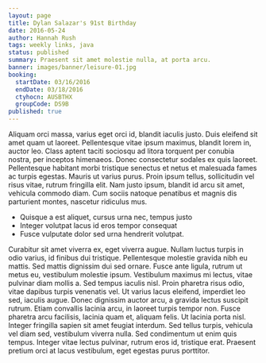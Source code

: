 ```yaml
---
layout: page
title: Dylan Salazar's 91st Birthday
date: 2016-05-24
author: Hannah Rush
tags: weekly links, java
status: published
summary: Praesent sit amet molestie nulla, at porta arcu.
banner: images/banner/leisure-01.jpg
booking:
  startDate: 03/16/2016
  endDate: 03/18/2016
  ctyhocn: AUSBTHX
  groupCode: DS9B
published: true
---
```

Aliquam orci massa, varius eget orci id, blandit iaculis justo. Duis eleifend sit amet quam ut laoreet. Pellentesque vitae ipsum maximus, blandit lorem in, auctor leo. Class aptent taciti sociosqu ad litora torquent per conubia nostra, per inceptos himenaeos. Donec consectetur sodales ex quis laoreet. Pellentesque habitant morbi tristique senectus et netus et malesuada fames ac turpis egestas. Mauris ut varius purus. Proin ipsum tellus, sollicitudin vel risus vitae, rutrum fringilla elit. Nam justo ipsum, blandit id arcu sit amet, vehicula commodo diam. Cum sociis natoque penatibus et magnis dis parturient montes, nascetur ridiculus mus.

* Quisque a est aliquet, cursus urna nec, tempus justo
* Integer volutpat lacus id eros tempor consequat
* Fusce vulputate dolor sed urna hendrerit volutpat.

Curabitur sit amet viverra ex, eget viverra augue. Nullam luctus turpis in odio varius, id finibus dui tristique. Pellentesque molestie gravida nibh eu mattis. Sed mattis dignissim dui sed ornare. Fusce ante ligula, rutrum ut metus eu, vestibulum molestie ipsum. Vestibulum maximus mi lectus, vitae pulvinar diam mollis a. Sed tempus iaculis nisl. Proin pharetra risus odio, vitae dapibus turpis venenatis vel. Ut varius lacus eleifend, imperdiet leo sed, iaculis augue.
Donec dignissim auctor arcu, a gravida lectus suscipit rutrum. Etiam convallis lacinia arcu, in laoreet turpis tempor non. Fusce pharetra arcu facilisis, lacinia quam et, aliquam felis. Ut lacinia porta nisl. Integer fringilla sapien sit amet feugiat interdum. Sed tellus turpis, vehicula vel diam sed, vestibulum viverra nulla. Sed condimentum ut enim quis tempus. Integer vitae lectus pulvinar, rutrum eros id, tristique erat. Praesent pretium orci at lacus vestibulum, eget egestas purus porttitor.
